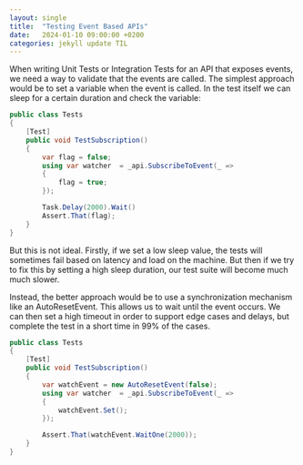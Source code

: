 ```yaml
---
layout: single
title:  "Testing Event Based APIs"
date:   2024-01-10 09:00:00 +0200
categories: jekyll update TIL
---
```

When writing Unit Tests or Integration Tests for an API that exposes events, we need a way to validate that the events are called.
The simplest approach would be to set a variable when the event is called. In the test itself we can sleep for a certain duration and check the variable:

```csharp
public class Tests
{
    [Test]
    public void TestSubscription()
    {
        var flag = false;
        using var watcher  = _api.SubscribeToEvent(_ =>
        {
            flag = true;
        });

        Task.Delay(2000).Wait()
        Assert.That(flag);
    }
}
```

But this is not ideal. Firstly, if we set a low sleep value, the tests will sometimes fail based on latency and load on the machine. But then if we try to fix this by setting a high sleep duration, our test suite will become much much slower.

Instead, the better approach would be to use a synchronization mechanism like an AutoResetEvent. This allows us to wait until the event occurs. We can then set a high timeout in order to support edge cases and delays, but complete the test in a short time in 99% of the cases.

```csharp
public class Tests
{
    [Test]
    public void TestSubscription()
    {
        var watchEvent = new AutoResetEvent(false);
        using var watcher  = _api.SubscribeToEvent(_ =>
        {
            watchEvent.Set();
        });

        Assert.That(watchEvent.WaitOne(2000));
    }
}
```